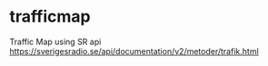 # trafficmap
Traffic Map using SR api https://sverigesradio.se/api/documentation/v2/metoder/trafik.html
